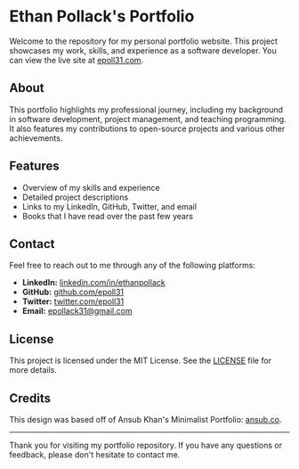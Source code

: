 # Ethan Pollack's Portfolio

Welcome to the repository for my personal portfolio website. This project showcases my work, skills, and experience as a software developer. You can view the live site at [epoll31.com](https://epoll31.com).

## About

This portfolio highlights my professional journey, including my background in software development, project management, and teaching programming. It also features my contributions to open-source projects and various other achievements.

## Features

- Overview of my skills and experience
- Detailed project descriptions
- Links to my LinkedIn, GitHub, Twitter, and email
- Books that I have read over the past few years

## Contact

Feel free to reach out to me through any of the following platforms:

- **LinkedIn:** [linkedin.com/in/ethanpollack](https://linkedin.com/in/ethanpollack)
- **GitHub:** [github.com/epoll31](https://github.com/epoll31)
- **Twitter:** [twitter.com/epoll31](https://twitter.com/epoll31)
- **Email:** [epollack31@gmail.com](mailto:epollack31@gmail.com)

## License

This project is licensed under the MIT License. See the [LICENSE](LICENSE) file for more details.

## Credits

This design was based off of Ansub Khan's Minimalist Portfolio: [ansub.co](ansub.co).

---

Thank you for visiting my portfolio repository. If you have any questions or feedback, please don't hesitate to contact me.
